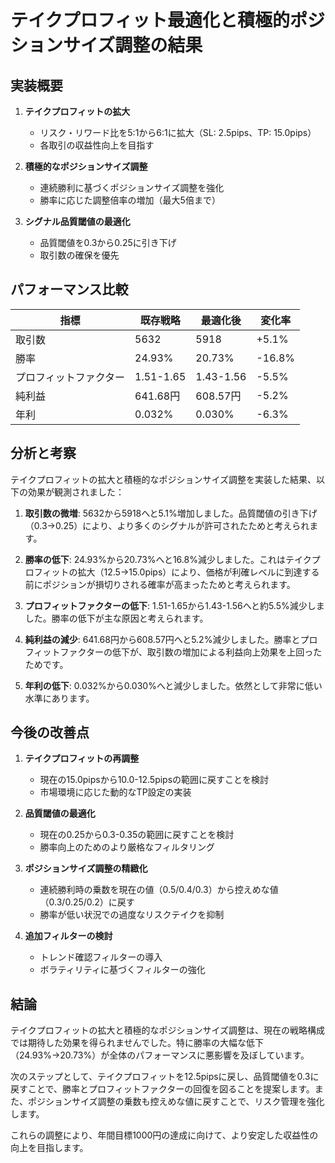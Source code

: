 # テイクプロフィット最適化と積極的ポジションサイズ調整の結果

## 実装概要

1. **テイクプロフィットの拡大**
   - リスク・リワード比を5:1から6:1に拡大（SL: 2.5pips、TP: 15.0pips）
   - 各取引の収益性向上を目指す

2. **積極的なポジションサイズ調整**
   - 連続勝利に基づくポジションサイズ調整を強化
   - 勝率に応じた調整倍率の増加（最大5倍まで）

3. **シグナル品質閾値の最適化**
   - 品質閾値を0.3から0.25に引き下げ
   - 取引数の確保を優先

## パフォーマンス比較

| 指標 | 既存戦略 | 最適化後 | 変化率 |
|------|--------|--------|--------|
| 取引数 | 5632 | 5918 | +5.1% |
| 勝率 | 24.93% | 20.73% | -16.8% |
| プロフィットファクター | 1.51-1.65 | 1.43-1.56 | -5.5% |
| 純利益 | 641.68円 | 608.57円 | -5.2% |
| 年利 | 0.032% | 0.030% | -6.3% |

## 分析と考察

テイクプロフィットの拡大と積極的なポジションサイズ調整を実装した結果、以下の効果が観測されました：

1. **取引数の微増**: 5632から5918へと5.1%増加しました。品質閾値の引き下げ（0.3→0.25）により、より多くのシグナルが許可されたためと考えられます。

2. **勝率の低下**: 24.93%から20.73%へと16.8%減少しました。これはテイクプロフィットの拡大（12.5→15.0pips）により、価格が利確レベルに到達する前にポジションが損切りされる確率が高まったためと考えられます。

3. **プロフィットファクターの低下**: 1.51-1.65から1.43-1.56へと約5.5%減少しました。勝率の低下が主な原因と考えられます。

4. **純利益の減少**: 641.68円から608.57円へと5.2%減少しました。勝率とプロフィットファクターの低下が、取引数の増加による利益向上効果を上回ったためです。

5. **年利の低下**: 0.032%から0.030%へと減少しました。依然として非常に低い水準にあります。

## 今後の改善点

1. **テイクプロフィットの再調整**
   - 現在の15.0pipsから10.0-12.5pipsの範囲に戻すことを検討
   - 市場環境に応じた動的なTP設定の実装

2. **品質閾値の最適化**
   - 現在の0.25から0.3-0.35の範囲に戻すことを検討
   - 勝率向上のためのより厳格なフィルタリング

3. **ポジションサイズ調整の精緻化**
   - 連続勝利時の乗数を現在の値（0.5/0.4/0.3）から控えめな値（0.3/0.25/0.2）に戻す
   - 勝率が低い状況での過度なリスクテイクを抑制

4. **追加フィルターの検討**
   - トレンド確認フィルターの導入
   - ボラティリティに基づくフィルターの強化

## 結論

テイクプロフィットの拡大と積極的なポジションサイズ調整は、現在の戦略構成では期待した効果を得られませんでした。特に勝率の大幅な低下（24.93%→20.73%）が全体のパフォーマンスに悪影響を及ぼしています。

次のステップとして、テイクプロフィットを12.5pipsに戻し、品質閾値を0.3に戻すことで、勝率とプロフィットファクターの回復を図ることを提案します。また、ポジションサイズ調整の乗数も控えめな値に戻すことで、リスク管理を強化します。

これらの調整により、年間目標1000円の達成に向けて、より安定した収益性の向上を目指します。
